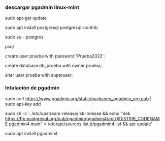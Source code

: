 ### descargar pgadmin linux-mint

sudo apt-get update

sudo apt install postgresql postgresql-contrib

sudo su - postgres

psql

create user prueba with password 'Prueba2022';

create database db_prueba with owner prueba;

alter user prueba with superuser;

### Intalación de pgadmin

sudo curl https://www.pgadmin.org/static/packages_pgadmin_org.pub | sudo apt-key add

sudo sh -c '. /etc/upstream-release/lsb-release && echo "deb https://ftp.postgresql.org/pub/pgadmin/pgadmin4/apt/$DISTRIB_CODENAME pgadmin4 main" > /etc/apt/sources.list.d/pgadmin4.list && apt update'

sudo apt install pgadmin4
